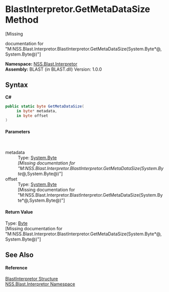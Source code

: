 # BlastInterpretor.GetMetaDataSize Method 
 

\[Missing <summary> documentation for "M:NSS.Blast.Interpretor.BlastInterpretor.GetMetaDataSize(System.Byte*@,System.Byte@)"\]

**Namespace:**&nbsp;<a href="N_NSS_Blast_Interpretor">NSS.Blast.Interpretor</a><br />**Assembly:**&nbsp;BLAST (in BLAST.dll) Version: 1.0.0

## Syntax

**C#**<br />
``` C#
public static byte GetMetaDataSize(
	 in byte* metadata,
	 in byte offset
)
```


#### Parameters
&nbsp;<dl><dt>metadata</dt><dd>Type: <a href="https://docs.microsoft.com/dotnet/api/system.byte" target="_blank" rel="noopener noreferrer">System.Byte</a>*<br />\[Missing <param name="metadata"/> documentation for "M:NSS.Blast.Interpretor.BlastInterpretor.GetMetaDataSize(System.Byte*@,System.Byte@)"\]</dd><dt>offset</dt><dd>Type: <a href="https://docs.microsoft.com/dotnet/api/system.byte" target="_blank" rel="noopener noreferrer">System.Byte</a><br />\[Missing <param name="offset"/> documentation for "M:NSS.Blast.Interpretor.BlastInterpretor.GetMetaDataSize(System.Byte*@,System.Byte@)"\]</dd></dl>

#### Return Value
Type: <a href="https://docs.microsoft.com/dotnet/api/system.byte" target="_blank" rel="noopener noreferrer">Byte</a><br />\[Missing <returns> documentation for "M:NSS.Blast.Interpretor.BlastInterpretor.GetMetaDataSize(System.Byte*@,System.Byte@)"\]

## See Also


#### Reference
<a href="T_NSS_Blast_Interpretor_BlastInterpretor">BlastInterpretor Structure</a><br /><a href="N_NSS_Blast_Interpretor">NSS.Blast.Interpretor Namespace</a><br />